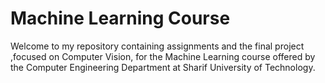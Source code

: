 # Machine Learning Course

Welcome to my repository containing assignments and the final project ,focused on Computer Vision, for the Machine Learning course offered by the Computer Engineering Department at Sharif University of Technology.
